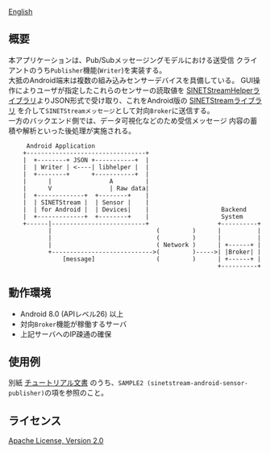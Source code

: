 <!--
Copyright (C) 2020-2021 National Institute of Informatics

Licensed to the Apache Software Foundation (ASF) under one
or more contributor license agreements.  See the NOTICE file
distributed with this work for additional information
regarding copyright ownership.  The ASF licenses this file
to you under the Apache License, Version 2.0 (the
"License"); you may not use this file except in compliance
with the License.  You may obtain a copy of the License at

  http://www.apache.org/licenses/LICENSE-2.0

Unless required by applicable law or agreed to in writing,
software distributed under the License is distributed on an
"AS IS" BASIS, WITHOUT WARRANTIES OR CONDITIONS OF ANY
KIND, either express or implied.  See the License for the
specific language governing permissions and limitations
under the License.
--->

[English](README.en.md)

## 概要

本アプリケーションは、Pub/Subメッセージングモデルにおける送受信
クライアントのうち`Publisher`機能(`Writer`)を実装する。  
大抵のAndroid端末は複数の組み込みセンサーデバイスを具備している。
GUI操作によりユーザが指定したこれらのセンサーの読取値を
[SINETStreamHelperライブラリ](https://www.sinetstream.net/docs/userguide/libhelper.html)よりJSON形式で受け取り、これをAndroid版の
[SINETStreamライブラリ](https://www.sinetstream.net/docs/userguide/android.html)
を介して`SINETStreamメッセージ`として対向`Broker`に送信する。  
一方のバックエンド側では、データ可視化などのため受信メッセージ
内容の蓄積や解析といった後処理が実施される。

```
     Android Application
    +---------------------------------+
    |  +--------+ JSON +-----------+  |
    |  | Writer | <----| libhelper |  |
    |  +--------+      +-----------+  |
    |      |                A         |
    |      V                | Raw data|
    |  +-------------+  +--------+    |
    |  | SINETStream |  | Sensor |    |
    |  | for Android |  | Devices|    |                    Backend
    |  +-------------+  +--------+    |                    System
    +------|--------------------------+                   +----------+
           |                             (         )      |          |
           |                             (         )      |          |
           |                             ( Network )      | +------+ |
           +---------------------------->(         )----->| |Broker| |
               [message]                 (         )      | +------+ |
                                                          +----------+
```

## 動作環境

* Android 8.0 (APIレベル26) 以上
* 対向`Broker`機能が稼働するサーバ
* 上記サーバへのIP疎通の確保


## 使用例

別紙
[チュートリアル文書](https://www.sinetstream.net/docs/tutorial-android/)
のうち、`SAMPLE2 (sinetstream-android-sensor-publisher)`の項を参照のこと。


## ライセンス

[Apache License, Version 2.0](https://www.apache.org/licenses/LICENSE-2.0)

